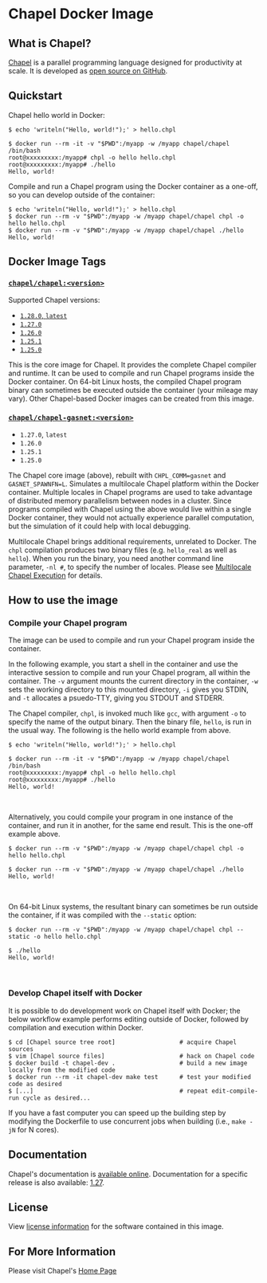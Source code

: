 # Chapel Docker Image

## What is Chapel?

[Chapel](https://chapel-lang.org/) is a parallel programming language designed
for productivity at scale. It is developed as
[open source on GitHub](https://github.com/chapel-lang/chapel/).


## Quickstart
Chapel hello world in Docker:
```
$ echo 'writeln("Hello, world!");' > hello.chpl

$ docker run --rm -it -v "$PWD":/myapp -w /myapp chapel/chapel /bin/bash
root@xxxxxxxxx:/myapp# chpl -o hello hello.chpl
root@xxxxxxxxx:/myapp# ./hello
Hello, world!
```

Compile and run a Chapel program using the Docker container as a
one-off, so you can develop outside of the container:
```
$ echo 'writeln("Hello, world!");' > hello.chpl
$ docker run --rm -v "$PWD":/myapp -w /myapp chapel/chapel chpl -o hello hello.chpl
$ docker run --rm -v "$PWD":/myapp -w /myapp chapel/chapel ./hello
Hello, world!
```


## Docker Image Tags

### [`chapel/chapel:<version>`](https://hub.docker.com/r/chapel/chapel)
Supported Chapel versions:
* [`1.28.0`, `latest`](https://github.com/chapel-lang/chapel/releases/tag/1.28.0)
* [`1.27.0`](https://github.com/chapel-lang/chapel/releases/tag/1.27.0)
* [`1.26.0`](https://github.com/chapel-lang/chapel/releases/tag/1.26.0)
* [`1.25.1`](https://github.com/chapel-lang/chapel/releases/tag/1.25.1)
* [`1.25.0`](https://github.com/chapel-lang/chapel/releases/tag/1.25.0)


This is the core image for Chapel. It provides the complete Chapel compiler and
runtime.  It can be used to compile and run Chapel programs inside the Docker
container. On 64-bit Linux hosts, the compiled Chapel program binary can
sometimes be executed outside the container (your mileage may vary).
Other Chapel-based Docker images can be created from this image.

### [`chapel/chapel-gasnet:<version>`](https://hub.docker.com/r/chapel/chapel-gasnet/)
* `1.27.0`, `latest`
* `1.26.0`
* `1.25.1`
* `1.25.0`

The Chapel core image (above), rebuilt with `CHPL_COMM=gasnet` and
`GASNET_SPAWNFN=L`. Simulates a multilocale Chapel platform within the Docker
container. Multiple locales in Chapel programs are used to take advantage of
distributed memory parallelism between nodes in a cluster. Since programs
compiled with Chapel using the above would live within a single Docker
container, they would not actually experience parallel computation, but the
simulation of it could help with local debugging.

Multilocale Chapel brings additional requirements, unrelated to Docker. The
`chpl` compilation produces two binary files (e.g. `hello_real` as well as
`hello`). When you run the binary, you need another command line parameter,
`-nl #`, to specify the number of locales. Please see
[Multilocale Chapel Execution](https://chapel-lang.org/docs/usingchapel/multilocale.html)
for details.


## How to use the image

### Compile your Chapel program

The image can be used to compile and run your Chapel program inside the
container.

In the following example, you start a shell in the container and use the
interactive session to compile and run your Chapel program, all within the
container. The `-v` argument mounts the current directory in the container,
`-w` sets the working directory to this mounted directory, `-i` gives you STDIN,
and `-t` allocates a psuedo-TTY, giving you STDOUT and STDERR.

The Chapel compiler, `chpl`, is invoked much like `gcc`, with argument `-o` to
specify the name of the output binary. Then the binary file, `hello`, is run in
the usual way. The following is the hello world example from above.

```
$ echo 'writeln("Hello, world!");' > hello.chpl

$ docker run --rm -it -v "$PWD":/myapp -w /myapp chapel/chapel /bin/bash
root@xxxxxxxxx:/myapp# chpl -o hello hello.chpl
root@xxxxxxxxx:/myapp# ./hello
Hello, world!
```
&nbsp;

Alternatively, you could compile your program in one instance of the container,
and run it in another, for the same end result. This is the one-off example
above.
```
$ docker run --rm -v "$PWD":/myapp -w /myapp chapel/chapel chpl -o hello hello.chpl

$ docker run --rm -v "$PWD":/myapp -w /myapp chapel/chapel ./hello
Hello, world!
```
&nbsp;

On 64-bit Linux systems, the resultant binary can sometimes be run outside the
container, if it was compiled with the `--static` option:
```
$ docker run --rm -v "$PWD":/myapp -w /myapp chapel/chapel chpl --static -o hello hello.chpl

$ ./hello
Hello, world!
```
&nbsp;

### Develop Chapel itself with Docker

It is possible to do development work on Chapel itself with Docker; the below
workflow example performs editing outside of Docker, followed by compilation and
execution within Docker.

```
$ cd [Chapel source tree root]                  # acquire Chapel sources
$ vim [Chapel source files]                     # hack on Chapel code
$ docker build -t chapel-dev .                  # build a new image locally from the modified code
$ docker run --rm -it chapel-dev make test      # test your modified code as desired
$ [...]                                         # repeat edit-compile-run cycle as desired...
```

If you have a fast computer you can speed up the building step by modifying the
Dockerfile to use concurrent jobs when building (i.e., `make -jN` for N cores).


## Documentation

Chapel's documentation is [available online](https://chapel-lang.org/docs/).
Documentation for a specific release is also available: [1.27](https://chapel-lang.org/docs/1.27/).


## License

View [license information](https://chapel-lang.org/license.html) for the
software contained in this image.


## For More Information

Please visit Chapel's [Home Page](https://chapel-lang.org/)
